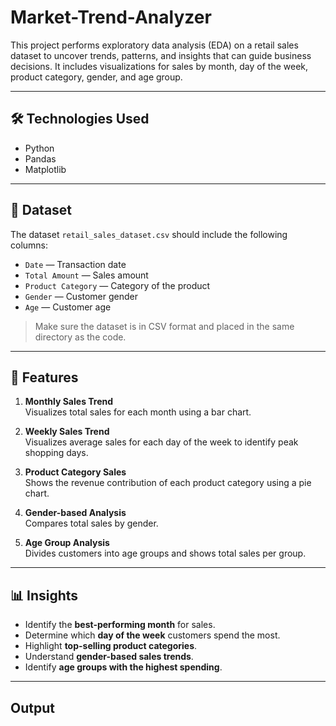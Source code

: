 # Market-Trend-Analyzer

This project performs exploratory data analysis (EDA) on a retail sales dataset to uncover trends, patterns, and insights that can guide business decisions. It includes visualizations for sales by month, day of the week, product category, gender, and age group.

---

## 🛠️ Technologies Used

- Python  
- Pandas  
- Matplotlib  

---

## 📂 Dataset

The dataset `retail_sales_dataset.csv` should include the following columns:

- `Date` — Transaction date  
- `Total Amount` — Sales amount  
- `Product Category` — Category of the product  
- `Gender` — Customer gender  
- `Age` — Customer age  

> Make sure the dataset is in CSV format and placed in the same directory as the code.

---

## 🚀 Features

1. **Monthly Sales Trend**  
   Visualizes total sales for each month using a bar chart.

2. **Weekly Sales Trend**  
   Visualizes average sales for each day of the week to identify peak shopping days.

3. **Product Category Sales**  
   Shows the revenue contribution of each product category using a pie chart.

4. **Gender-based Analysis**  
   Compares total sales by gender.

5. **Age Group Analysis**  
   Divides customers into age groups and shows total sales per group.

---

## 📊 Insights

- Identify the **best-performing month** for sales.  
- Determine which **day of the week** customers spend the most.  
- Highlight **top-selling product categories**.  
- Understand **gender-based sales trends**.  
- Identify **age groups with the highest spending**.

---
## Output
